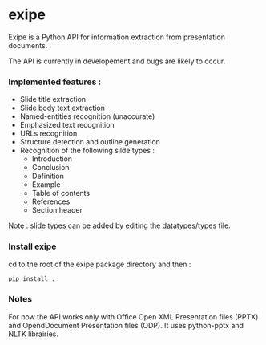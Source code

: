 # exipe

Exipe is a Python API for information extraction from presentation documents.

The API is currently in developement and bugs are likely to occur.

### Implemented features : 
* Slide title extraction
* Slide body text extraction
* Named-entities recognition (unaccurate)
* Emphasized text recognition
* URLs recognition
* Structure detection and outline generation
* Recognition of the following silde types : 
  * Introduction 
  * Conclusion
  * Definition 
  * Example
  * Table of contents
  * References
  * Section header

Note : slide types can be added by editing the datatypes/types file.
### Install exipe
cd to the root of the exipe package directory and then : 
```bash
pip install .
```
### Notes
For now the API works only with Office Open XML Presentation files (PPTX) and OpendDocument Presentation files (ODP). It uses python-pptx and NLTK librairies.

